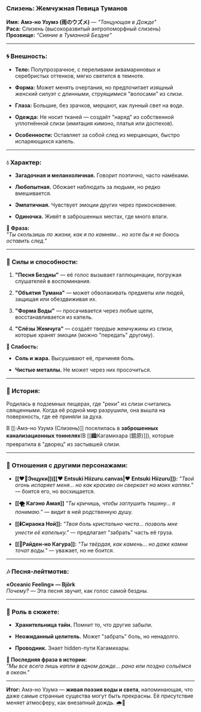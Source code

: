 ### **Слизень: Жемчужная Певица Туманов**

**Имя:** **Амэ-но Узумэ (雨のウズメ)** — _"Танцующая в Дожде"_  
**Раса:** Слизень (высокоразвитый антропоморфный слизень)  
**Прозвище:** _"Сияние в Туманной Бездне"_

---

### **🌀 Внешность:**

- **Тело:** Полупрозрачное, с переливами аквамариновых и серебристых оттенков, мягко светится в темноте.
    
- **Форма:** Может менять очертания, но предпочитает изящный женский силуэт с длинными, струящимися "волосами" из слизи.
    
- **Глаза:** Большие, без зрачков, мерцают, как лунный свет на воде.
    
- **Одежда:** Не носит тканей — создаёт "наряд" из собственной уплотнённой слизи (имитация кимоно, платья или доспехов).
    
- **Особенности:** Оставляет за собой след из мерцающих, быстро испаряющихся капель.
    

---

### **💧 Характер:**

- **Загадочная и меланхоличная.** Говорит поэтично, часто намёками.
    
- **Любопытная.** Обожает наблюдать за людьми, но редко вмешивается.
    
- **Эмпатичная.** Чувствует эмоции других через прикосновение.
    
- **Одиночка.** Живёт в заброшенных местах, где много влаги.
    

**🔹 Фраза:**  
_"Ты скользишь по жизни, как я по камням... но хотя бы я не боюсь оставить след."_

---

### **🌊 Силы и способности:**

1. **"Песня Бездны"** — её голос вызывает галлюцинации, погружая слушателей в воспоминания.
    
2. **"Объятия Тумана"** — может обволакивать предметы или людей, защищая или обездвиживая их.
    
3. **"Форма Воды"** — просачивается через любые щели, восстанавливается из капель.
    
4. **"Слёзы Жемчуга"** — создаёт твердые жемчужины из слизи, которые хранят эмоции (можно "передать" другому).
    

**🔹 Слабость:**

- **Соль и жара.** Высушивают её, причиняя боль.
    
- **Чистые металлы.** Не может через них просочиться.
    

---

### **🌌 История:**

Родилась в подземных пещерах, где "реки" из слизи считались священными. Когда её родной мир разрушили, она вышла на поверхность, где её приняли за духа.

В [[💧Амэ-но Узумэ (Слизень)]] поселилась в **заброшенных канализационных тоннелях**(В [[🏙️Кагамихара (鏡原)]]), которые превратила в "дворец" из застывшей слизи.

---

### **🤝 Отношения с другими персонажами:**

- **[[❤️‍🔥Энцуки]]([[❤️ Entsuki Hiizuru.canvas|❤️ Entsuki Hiizuru]]):** _"Твой огонь испаряет меня... но как красиво он сверкает на моих каплях."_ — боится его, но восхищается.
    
- **[[🌪️ Кагэно Амая]]** _"Ты кричишь, чтобы заглушить тишину... я понимаю."_ — видит в ней родственную душу.
    
- **[[🕯️Сираока Ной]]:** _"Твоя боль кристально чиста... позволь мне унести её капельку."_ — предлагает "забрать" часть её груза.
    
- **[[👹Райден-но Кагура]]:** _"Ты твёрдая, как камень... но даже камни точат воды."_ — уважает, но не боится.
    

---

### **🎶 Песня-лейтмотив:**

**«Oceanic Feeling» — Björk**  
_Почему?_ — Эта песня звучит, как голос самой бездны.

---

### **🌠 Роль в сюжете:**

- **Хранительница тайн.** Помнит то, что другие забыли.
    
- **Неожиданный целитель.** Может "забрать" боль, но ненадолго.
    
- **Проводник.** Знает hidden-пути Кагамихары.
    

**🔹 Последняя фраза в истории:**  
_"Мы все всего лишь капли в одном дожде... рано или поздно сольёмся в океан."_

---

**Итог:** Амэ-но Узумэ — **живая поэзия воды и света**, напоминающая, что даже самые странные существа могут быть прекрасны. Её присутствие меняет атмосферу, как внезапный дождь. 🌧️💎